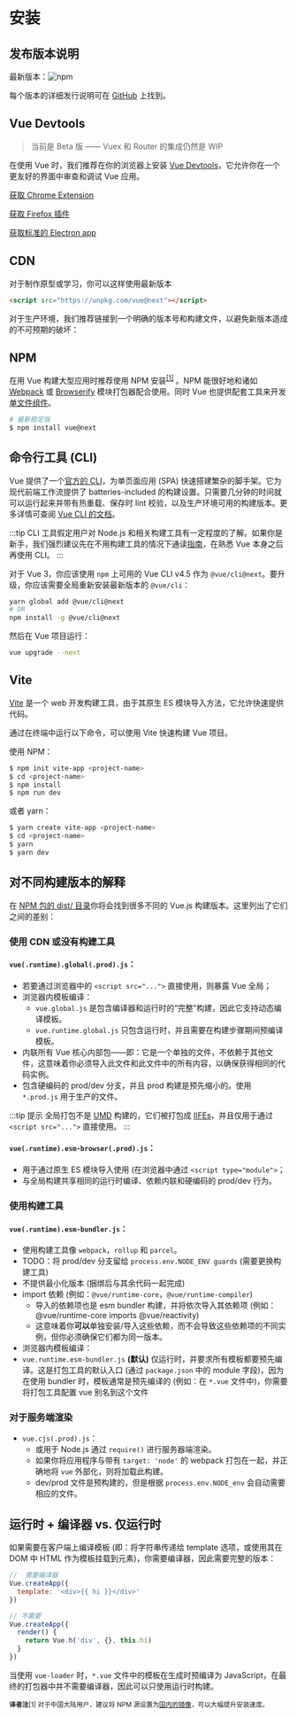 # 安装

## 发布版本说明

最新版本：![npm](https://img.shields.io/npm/v/vue/next.svg)

每个版本的详细发行说明可在 [GitHub](https://github.com/vuejs/vue-next/blob/master/CHANGELOG.md) 上找到。

## Vue Devtools

> 当前是 Beta 版 —— Vuex 和 Router 的集成仍然是 WIP 

在使用 Vue 时，我们推荐在你的浏览器上安装 [Vue Devtools](https://github.com/vuejs/vue-devtools#vue-devtools)，它允许你在一个更友好的界面中审查和调试 Vue 应用。

[获取 Chrome Extension](https://chrome.google.com/webstore/detail/vuejs-devtools/ljjemllljcmogpfapbkkighbhhppjdbg)

[获取 Firefox 插件](https://addons.mozilla.org/en-US/firefox/addon/vue-js-devtools/)

[获取标准的 Electron app](https://github.com/vuejs/vue-devtools/blob/dev/packages/shell-electron/README.md)

## CDN

对于制作原型或学习，你可以这样使用最新版本

```html
<script src="https://unpkg.com/vue@next"></script>
```
对于生产环境，我们推荐链接到一个明确的版本号和构建文件，以避免新版本造成的不可预期的破坏：

## NPM
在用 Vue 构建大型应用时推荐使用 NPM 安装<sup>[[1]](#footnote-1)</sup> 。NPM 能很好地和诸如 [Webpack](https://webpack.js.org/) 或 [Browserify](http://browserify.org/) 模块打包器配合使用。同时 Vue 也提供配套工具来开发[单文件组件](../guide/single-file-component.html)。

```bash
# 最新稳定版
$ npm install vue@next
```

## 命令行工具 (CLI)

Vue 提供了一个[官方的 CLI](https://github.com/vuejs/vue-cli)，为单页面应用 (SPA) 快速搭建繁杂的脚手架。它为现代前端工作流提供了 batteries-included 的构建设置。只需要几分钟的时间就可以运行起来并带有热重载、保存时 lint 校验，以及生产环境可用的构建版本。更多详情可查阅 [Vue CLI 的文档](https://cli.vuejs.org)。


:::tip
CLI 工具假定用户对 Node.js 和相关构建工具有一定程度的了解。如果你是新手，我们强烈建议先在不用构建工具的情况下通读<a href="./">指南</a>，在熟悉 Vue 本身之后再使用 CLI。
:::

对于 Vue 3，你应该使用 `npm` 上可用的 Vue CLI v4.5 作为 `@vue/cli@next`。要升级，你应该需要全局重新安装最新版本的 `@vue/cli`：

```bash
yarn global add @vue/cli@next
# OR
npm install -g @vue/cli@next
```

然后在 Vue 项目运行：

```bash
vue upgrade --next
```

## Vite

[Vite](https://github.com/vitejs/vite) 是一个 web 开发构建工具，由于其原生 ES 模块导入方法，它允许快速提供代码。

通过在终端中运行以下命令，可以使用 Vite 快速构建 Vue 项目。

使用 NPM：

```bash
$ npm init vite-app <project-name>
$ cd <project-name>
$ npm install
$ npm run dev
```

或者 yarn：

```bash
$ yarn create vite-app <project-name>
$ cd <project-name>
$ yarn
$ yarn dev
```

## 对不同构建版本的解释

在 [NPM 包的 dist/ 目录](https://cdn.jsdelivr.net/npm/vue@3.0.0-rc.1/dist/)你将会找到很多不同的 Vue.js 构建版本。这里列出了它们之间的差别：

### 使用 CDN 或没有构建工具

#### `vue(.runtime).global(.prod).js`：

- 若要通过浏览器中的 `<script src="...">` 直接使用，则暴露 Vue 全局；
- 浏览器内模板编译：
  - `vue.global.js` 是包含编译器和运行时的“完整”构建，因此它支持动态编译模板。
  - `vue.runtime.global.js` 只包含运行时，并且需要在构建步骤期间预编译模板。
- 内联所有 Vue 核心内部包——即：它是一个单独的文件，不依赖于其他文件，这意味着你必须导入此文件和此文件中的所有内容，以确保获得相同的代码实例。
- 包含硬编码的 prod/dev 分支，并且 prod 构建是预先缩小的。使用 `*.prod.js` 用于生产的文件。

:::tip 提示
全局打包不是 [UMD](https://github.com/umdjs/umd) 构建的，它们被打包成 [IIFEs](https://developer.mozilla.org/en-US/docs/Glossary/IIFE)，并且仅用于通过 `<script src="...">` 直接使用。
:::

#### `vue(.runtime).esm-browser(.prod).js`：

- 用于通过原生 ES 模块导入使用 (在浏览器中通过 `<script type="module">`；
- 与全局构建共享相同的运行时编译、依赖内联和硬编码的 prod/dev 行为。

### 使用构建工具

#### `vue(.runtime).esm-bundler.js`：

- 使用构建工具像 `webpack`，`rollup` 和 `parcel`。
- <a id="argue-1"></a>TODO：将 prod/dev 分支留给 `process.env.NODE_ENV guards` (需要更换构建工具)
- 不提供最小化版本 (捆绑后与其余代码一起完成)
- import 依赖 (例如：`@vue/runtime-core`，`@vue/runtime-compiler`)
  - 导入的依赖项也是 esm bundler 构建，并将依次导入其依赖项 (例如：@vue/runtime-core imports @vue/reactivity)
  - 这意味着你**可以**单独安装/导入这些依赖，而不会导致这些依赖项的不同实例，但你必须确保它们都为同一版本。
-  浏览器内模板编译：
  - `vue.runtime.esm-bundler.js` **(默认)** 仅运行时，并要求所有模板都要预先编译。这是打包工具的默认入口 (通过 `package.json` 中的 module 字段)，因为在使用 bundler 时，模板通常是预先编译的 (例如：在 `*.vue` 文件中)，你需要将打包工具配置 vue 别名到这个文件

### 对于服务端渲染

- `vue.cjs(.prod).js`：
  - 或用于 Node.js 通过 `require()` 进行服务器端渲染。
  - 如果你将应用程序与带有 `target: 'node'` 的 webpack 打包在一起，并正确地将 `vue` 外部化，则将加载此构建。
  - dev/prod 文件是预构建的，但是根据 `process.env.NODE_env` 会自动需要相应的文件。

## 运行时 + 编译器 vs. 仅运行时

如果需要在客户端上编译模板 (即：将字符串传递给 template 选项，或使用其在 DOM 中 HTML 作为模板挂载到元素)，你需要编译器，因此需要完整的版本：

```js
//  需要编译器
Vue.createApp({
  template: '<div>{{ hi }}</div>'
})

// 不需要
Vue.createApp({
  render() {
    return Vue.h('div', {}, this.hi)
  }
})
```

当使用 `vue-loader` 时，`*.vue` 文件中的模板在生成时预编译为 JavaScript，在最终的打包器中并不需要编译器，因此可以只使用运行时构建。

<small>**译者注**<a id="footnote-1"></a>[1] 对于中国大陆用户，建议将 NPM 源设置为[国内的镜像](https://npm.taobao.org/)，可以大幅提升安装速度。</small>
